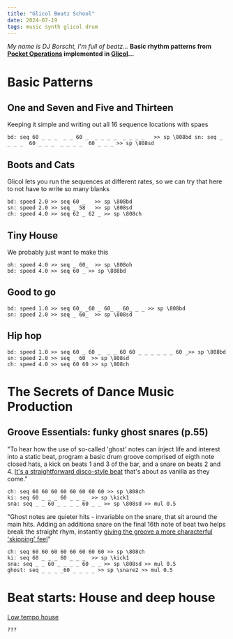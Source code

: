 ```yaml
---
title: "Glicol Beatz School"
date: 2024-07-19
tags: music synth glicol drum
---
```


*My name is DJ Borscht, I'm full of beatz...* **Basic rhythm patterns from [Pocket Operations](https://shittyrecording.studio/) implemented in [Glicol](https://glicol.org/)...** 

# Basic Patterns

## One and Seven and Five and Thirteen

Keeping it simple and writing out all 16 sequence locations with spaes

``
bd: seq 60 _ _ _  _ _ 60 _  _ _ _ _  _ _ _ _   >> sp \808bd
sn: seq _ _ _ _  60 _ _ _  _ _ _ _  60 _ _ _ >> sp \808sd  
``

## Boots and Cats

Glicol lets you run the sequences at different rates, so we can try that here to not have to write so many blanks

```
bd: speed 2.0 >> seq 60 _   >> sp \808bd
sn: speed 2.0 >> seq _ 58   >> sp \808sd  
ch: speed 4.0 >> seq 62 _ 62 _ >> sp \808ch
```

## Tiny House

We probably just want to make this

```
oh: speed 4.0 >> seq _ 60_  >> sp \808oh
bd: speed 4.0 >> seq 60 _ >> sp \808bd
```

## Good to go

```
bd: speed 1.0 >> seq 60_ _60 _ 60_ _ 60_ _ _ >> sp \808bd
sn: speed 2.0 >> seq _ 60_  >> sp \808sd
```

## Hip hop

```
bd: speed 1.0 >> seq 60 _ 60 _  _ _ 60 60 _ _ _ _ _ _ 60 _>> sp \808bd
sn: speed 2.0 >> seq _ 60  >> sp \808sd
ch: speed 4.0 >> seq 60 60 >> sp \808ch
```


# The Secrets of Dance Music Production

## Groove Essentials: funky ghost snares (p.55)

"To hear how the use of so-called 'ghost' notes can inject life and interest into a static beat, program a basic drum groove comprised of eigth note closed hats, a kick on beats 1 and 3 of the bar, and a snare on beats 2 and 4. [It's a straightforward disco-style beat](https://www.dropbox.com/scl/fo/717xasxisk22opkyhayjy/ADB3KuGJ7A081dWxfGB9Hwc/English/Ch%201%20Drums%20and%20beats/p55%20Ghost%20snares?preview=step+1+start+beat.wav&rlkey=s1emm4v0hz70n6lc12pprsr6a&subfolder_nav_tracking=1&st=3mwkked9&dl=0) that's about as vanilla as they come."

```
ch: seq 60 60 60 60 60 60 60 60 >> sp \808ch  
ki: seq 60 _ _ _ 60 _ _ _  >> sp \kick1 
sna: seq _ _ 60 _ _ _ _ 60 _ _ >> sp \808sd >> mul 0.5
```

"Ghost notes are quieter hits - invariable on the snare, that sit around the main hits. Adding an additiona snare on the final 16th note of beat two helps break the straight rhym, instantly [giving the groove a more characterful 'skipping' feel](https://www.dropbox.com/scl/fo/717xasxisk22opkyhayjy/ADB3KuGJ7A081dWxfGB9Hwc/English/Ch%201%20Drums%20and%20beats/p55%20Ghost%20snares?preview=step+2+new+snare.wav&rlkey=s1emm4v0hz70n6lc12pprsr6a&subfolder_nav_tracking=1&st=7k4euar3&dl=0)"

```
ch: seq 60 60 60 60 60 60 60 60 >> sp \808ch  
ki: seq 60 _ _ _ 60 _ _ _  >> sp \kick1 
sna: seq _ _ 60 _ _ _ _ 60 _ _ >> sp \808sd >> mul 0.5
ghost: seq _ _ _ _60 _ _ _ _ >> sp \snare2 >> mul 0.5
```

# Beat starts: House and deep house

[Low tempo house](https://www.dropbox.com/scl/fo/717xasxisk22opkyhayjy/AANhFq9ZleYAnwUepDVFL-Y/English/Ch%201%20Drums%20and%20beats/Beats%20Dissected%20including%20pp%2052-69?preview=p56+low+tempo+house.mp3&rlkey=s1emm4v0hz70n6lc12pprsr6a&subfolder_nav_tracking=1&st=pshm3s82&dl=0) 

```
??? 
```